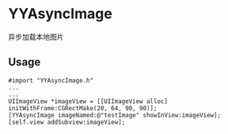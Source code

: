 # YYAsyncImage
异步加载本地图片

## Usage
```
#import "YYAsyncImage.h"
...
...
UIImageView *imageView = [[UIImageView alloc] initWithFrame:CGRectMake(20, 64, 90, 90)];
[YYAsyncImage imageNamed:@"testImage" showInView:imageView];
[self.view addSubview:imageView];
```